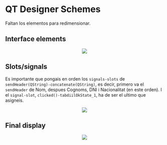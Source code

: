 # QT Designer Schemes  

Faltan los elementos para redimensionar.

## Interface elements

<p align = "center">
<img = src="https://github.com/RogerCL24/IDI/assets/90930371/552ce11f-451f-47d4-868b-fd9eb36fcc03"/>
</p>

## Slots/signals
Es importante que pongais en orden los `signals-slots` de `sendHeader(QString)-concatenate(QString)`, es decir, primero va el `sendHeader` de Nom, despues Cognoms, DNI i Nacionalitat (en este orden).
I el `signal-slot`, `clicked()-tabdiilOkState_1`, ha de ser el ultimo que asigneis.

<p align = "center">
<img = src="https://github.com/RogerCL24/IDI/assets/90930371/c84b0fff-3ab9-4175-9aca-ca4ebd7b387c"/>
</p>


## Final display

<p align = "center">
<img = src="https://github.com/RogerCL24/IDI/assets/90930371/f514502b-0145-4c99-95dc-99604002a6e7"/>

</p>

